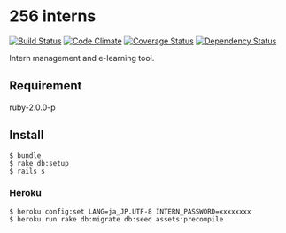 # 256 interns

[![Build Status](https://api.travis-ci.org/fjordllc/interns.png?branch=master)](https://travis-ci.org/fjordllc/interns)
[![Code Climate](https://codeclimate.com/github/fjordllc/interns.png)](https://codeclimate.com/github/fjordllc/interns)
[![Coverage Status](https://coveralls.io/repos/fjordllc/interns/badge.png?branch=master)](https://coveralls.io/r/fjordllc/interns)
[![Dependency Status](https://gemnasium.com/fjordllc/interns.png)](https://gemnasium.com/fjordllc/interns)

Intern management and e-learning tool.

## Requirement

ruby-2.0.0-p

## Install

    $ bundle
    $ rake db:setup
    $ rails s

### Heroku

    $ heroku config:set LANG=ja_JP.UTF-8 INTERN_PASSWORD=xxxxxxxx
    $ heroku run rake db:migrate db:seed assets:precompile
